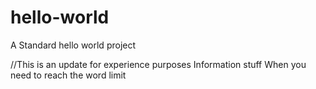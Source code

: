 # hello-world
A Standard hello world project

//This is an update for experience purposes
Information
stuff
When you need to reach the word limit
